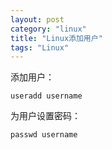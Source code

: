 ```yaml
---
layout: post
category: "linux"
title: "Linux添加用户"
tags: "Linux"
---
```


添加用户：  

    useradd username  

为用户设置密码：  

    passwd username  




